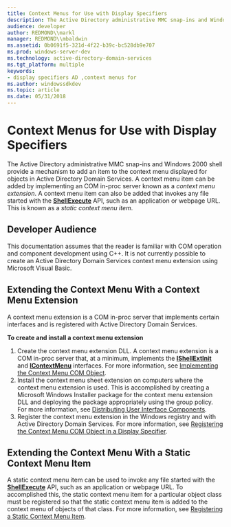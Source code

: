 ```yaml
---
title: Context Menus for Use with Display Specifiers
description: The Active Directory administrative MMC snap-ins and Windows 2000 shell provide a mechanism to add an item to the context menu displayed for objects in Active Directory Domain Services.
audience: developer
author: REDMOND\\markl
manager: REDMOND\\mbaldwin
ms.assetid: 0b0691f5-321d-4f22-b39c-bc528db9e707
ms.prod: windows-server-dev
ms.technology: active-directory-domain-services
ms.tgt_platform: multiple
keywords:
- display specifiers AD ,context menus for
ms.author: windowssdkdev
ms.topic: article
ms.date: 05/31/2018
---
```


# Context Menus for Use with Display Specifiers

The Active Directory administrative MMC snap-ins and Windows 2000 shell provide a mechanism to add an item to the context menu displayed for objects in Active Directory Domain Services. A context menu item can be added by implementing an COM in-proc server known as a *context menu extension*. A context menu item can also be added that invokes any file started with the [**ShellExecute**](https://msdn.microsoft.com/library/Bb762153(v=VS.85).aspx) API, such as an application or webpage URL. This is known as a *static context menu item*.

## Developer Audience

This documentation assumes that the reader is familiar with COM operation and component development using C++. It is not currently possible to create an Active Directory Domain Services context menu extension using Microsoft Visual Basic.

## Extending the Context Menu With a Context Menu Extension

A context menu extension is a COM in-proc server that implements certain interfaces and is registered with Active Directory Domain Services.

**To create and install a context menu extension**

1.  Create the context menu extension DLL. A context menu extension is a COM in-proc server that, at a minimum, implements the [**IShellExtInit**](https://msdn.microsoft.com/library/Bb775096(v=VS.85).aspx) and [**IContextMenu**](https://msdn.microsoft.com/library/Bb776095(v=VS.85).aspx) interfaces. For more information, see [Implementing the Context Menu COM Object](implementing-the-context-menu-com-object.md).
2.  Install the context menu sheet extension on computers where the context menu extension is used. This is accomplished by creating a Microsoft Windows Installer package for the context menu extension DLL and deploying the package appropriately using the group policy. For more information, see [Distributing User Interface Components](distributing-user-interface-components.md).
3.  Register the context menu extension in the Windows registry and with Active Directory Domain Services. For more information, see [Registering the Context Menu COM Object in a Display Specifier](registering-the-context-menu-com-object-in-a-display-specifier.md).

## Extending the Context Menu With a Static Context Menu Item

A static context menu item can be used to invoke any file started with the [**ShellExecute**](https://msdn.microsoft.com/library/Bb762153(v=VS.85).aspx) API, such as an application or webpage URL. To accomplished this, the static context menu item for a particular object class must be registered so that the static context menu item is added to the context menu of objects of that class. For more information, see [Registering a Static Context Menu Item](registering-a-static-context-menu-item.md).

 

 




